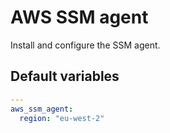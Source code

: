 # AWS SSM agent

Install and configure the SSM agent.

<!--TOC-->
<!--ENDTOC-->

<!--ROLEVARS-->
## Default variables
```yaml
---
aws_ssm_agent:
  region: "eu-west-2"

```

<!--ENDROLEVARS-->
